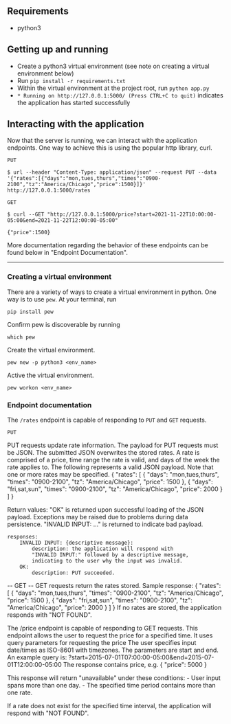 ## Requirements
- python3

## Getting up and running
- Create a python3 virtual environment (see note on creating a virtual environment below)
- Run `pip install -r requirements.txt`
- Within the virtual environment at the project root, run `python app.py`
- `* Running on http://127.0.0.1:5000/ (Press CTRL+C to quit)` indicates the application has started successfully

## Interacting with the application
Now that the server is running, we can interact with the application endpoints. One way to achieve this is using the popular http library, curl. 

`PUT`
```
$ url --header "Content-Type: application/json" --request PUT --data '{"rates":[{"days":"mon,tues,thurs","times":"0900-2100","tz":"America/Chicago","price":1500}]}' http://127.0.0.1:5000/rates
```

`GET`
```
$ curl --GET "http://127.0.0.1:5000/price?start=2021-11-22T10:00:00-05:00&end=2021-11-22T12:00:00-05:00"

{"price":1500}
```

More documentation regarding the behavior of these endpoints can be found below in "Endpoint Documentation". 

___
### Creating a virtual environment
There are a variety of ways to create a virtual environment in python. 
One way is to use `pew`. At your terminal, run
``` 
pip install pew
```
Confirm pew is discoverable by running
``` 
which pew
```
Create the virtual environment. 
``` 
pew new -p python3 <env_name>
```
Active the virtual environment. 
``` 
pew workon <env_name>
```

### Endpoint documentation
The `/rates` endpoint is capable of responding to `PUT` and `GET` requests. 

`PUT`

PUT requests update rate information. 
The payload for PUT requests must be JSON. 
The submitted JSON overwrites the stored rates.
A rate is comprised of a price, time range the rate is valid, 
and days of the week the rate applies to.
The following represents a valid JSON payload. 
Note that one or more rates may be specified. 
    {
        "rates": [
            {
                "days": "mon,tues,thurs", 
                "times": "0900-2100", 
                "tz": "America/Chicago", 
                "price": 1500
            },
            {
                "days": "fri,sat,sun", 
                "times": "0900-2100", 
                "tz": "America/Chicago", 
                "price": 2000
            }
        ]
    }

Return values:
"OK" is returned upon successful loading of the JSON payload. 
Exceptions may be raised due to problems during data persistence. 
"INVALID INPUT: ..." is returned to indicate bad payload. 

    responses:
        INVALID INPUT: {descriptive message}:
            description: the application will respond with
            "INVALID INPUT:" followed by a descriptive message,
            indicating to the user why the input was invalid. 
        OK:
            description: PUT succeeded.
-- GET --
GET requests return the rates stored. 
Sample response:
    {
        "rates": [
            {
                "days": "mon,tues,thurs", 
                "times": "0900-2100", 
                "tz": "America/Chicago", 
                "price": 1500
            },
            {
                "days": "fri,sat,sun", 
                "times": "0900-2100", 
                "tz": "America/Chicago", 
                "price": 2000
            }
        ]
    }
If no rates are stored, the application responds with "NOT FOUND".


The /price endpoint is capable of responding to GET requests.
This endpoint allows the user to request the price for a specified time.
It uses query parameters for requesting the price
The user specifies input date/times as ISO-8601 with timezones.
The parameters are start and end.
An example query is:
    ?start=2015-07-01T07:00:00-05:00&end=2015-07-01T12:00:00-05:00 
The response contains price, e.g.
    {
        "price": 5000
    }

This response will return "unavailable" under these conditions:
    - User input spans more than one day.
    - The specified time period contains more than one rate.

If a rate does not exist for the specified time interval,
the application will respond with "NOT FOUND".

